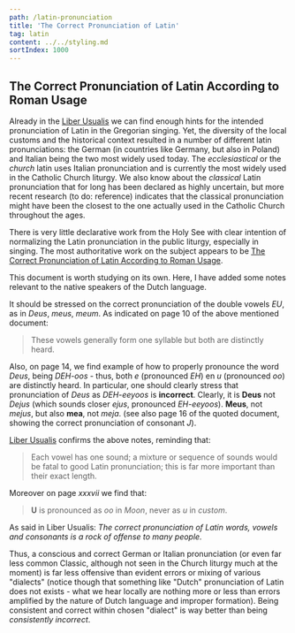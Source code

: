 ```yaml
---
path: /latin-pronunciation
title: 'The Correct Pronunciation of Latin'
tag: latin
content: ../../styling.md
sortIndex: 1000
---
```


## The Correct Pronunciation of Latin According to Roman Usage

Already in the [Liber Usualis](/pdf/latin-pronunciation-liber-usualis.pdf) we can find enough hints for the intended pronunciation of Latin in the Gregorian singing. Yet, the diversity of the local customs and the historical context resulted in a number of different latin pronunciations: the German (in countries like Germany, but also in Poland) and Italian being the two most widely used today. The _ecclesiastical_ or the _church_ latin uses Italian pronunciation and is currently the most widely used in the Catholic Church liturgy. We also know about the _classical_ Latin pronunciation that for long has been declared as highly uncertain, but more recent research (to do: reference) indicates that the classical pronunciation might have been the closest to the one actually used in the Catholic Church throughout the ages.

There is very little declarative work from the Holy See with clear intention of normalizing the Latin pronunciation in the public liturgy, especially in singing. The most authoritative work on the subject appears to be [The Correct Pronunciation of Latin According to Roman Usage](/pdf/correct-pronunciation-of-latin.pdf).

This document is worth studying on its own. Here, I have added some notes relevant to the native speakers of the Dutch language.

It should be stressed on the correct pronunciation of the double vowels _EU_, as in _Deus_, _meus_, _meum_. As indicated on page 10 of the above mentioned document:

>  These vowels generally form one syllable but both are distinctly heard.

Also, on page 14, we find example of how to properly pronounce the word _Deus_, being _DEH-oos_ - thus, both _e_ (pronounced _EH_) en _u_ (pronounced _oo_) are distinctly heard. In particular, one should clearly stress that pronunciation of _Deus_ as _DEH-eeyoos_ is **incorrect**. Clearly, it is **Deus** not _Dejus_ (which sounds closer _ejus_, pronounced _EH-eeyoos_). **Meus**, not _mejus_, but also **mea**, not _meja_. (see also page 16 of the quoted document, showing the correct pronunciation of consonant _J_).

[Liber Usualis](/pdf/latin-pronunciation-liber-usualis.pdf) confirms the above notes, reminding that:

> Each vowel has one sound; a mixture or sequence of sounds would be fatal to good Latin pronunciation; this is far more important than their exact length.

Moreover on page _xxxvii_ we find that:

> **U** is pronounced as _oo_ in _Moon_, never as _u_ in _custom_.

As said in Liber Usualis: _The correct pronunciation of Latin words, vowels and consonants is a rock of offense to many people._

Thus, a conscious and correct German or Italian pronunciation (or even far less common Classic, although not seen in the Church liturgy much at the moment) is far less offensive than evident errors or mixing of various "dialects" (notice though that something like "Dutch" pronunciation of Latin does not exists - what we hear locally are nothing more or less than errors amplified by the nature of Dutch language and improper formation). Being consistent and correct within chosen "dialect" is way better than being _consistently incorrect_.
